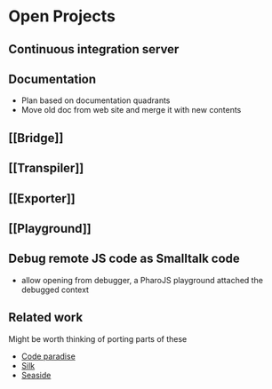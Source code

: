 # Open Projects

## Continuous integration server

## Documentation
- Plan based on documentation quadrants
- Move old doc from web site and merge it with new contents

## [[Bridge]]

## [[Transpiler]]

## [[Exporter]]

## [[Playground]]


## Debug remote JS code as Smalltalk code
- allow opening from debugger, a PharoJS playground attached the debugged context

## Related work
Might be worth thinking of porting parts of these
- [Code paradise](https://github.com/ErikOnBike/CodeParadise)
- [Silk](https://smalltalkrenaissance.wordpress.com/2015/06/29/silk-is-just-too-flexible/)
- [Seaside](https://github.com/SeasideSt/Seaside)